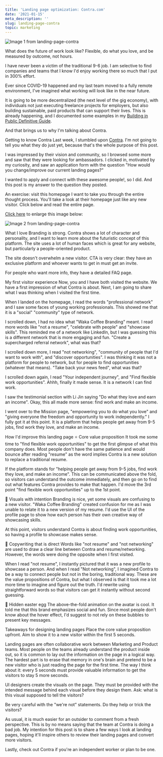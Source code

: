```yaml
---
title: 'Landing page optimization: Contra.com'
date: '2021-01-15'
meta_description: ''
slug: landing-page-contra
topic: marketing
---
```

<img src="/images/blog/landing-page-contra-1.png" alt="Image 1 from landing-page-contra" class="cover-image" />


What does the future of work look like? Flexible, do what you love, and be measured by outcome, not hours.

I have never been a victim of the traditional 9-6 job. I am selective to find companies and teams that I know I'd enjoy working there so much that I put in 300% effort.

Ever since COVID-19 happened and my last team moved to a fully remote environment, I've imagined what working will look like in the near future.

It is going to be more decentralized (the next level of the gig economy), with individuals not just executing freelance projects for employers, but also building sustainable, paid products that can support their lives. This is already happening, and I documented some examples in my <a href="https://publiclab.co/building-in-public">Building in Public Definitive Guide</a>.

And that brings us to why I'm talking about Contra.

Getting to know Contra
Last week, I stumbled upon <a href="https://contra.com/">Contra</a>. I'm not going to tell you what they do just yet, because that's the whole purpose of this post.

I was impressed by their vision and community, so I browsed some more and saw that they were looking for ambassadors. I clicked in, motivated by my curiosity, and saw an application form with the question "How would you change/improve our current landing pages?"

I wanted to apply and connect with these awesome people!, so I did. And this post is my answer to the question they posted.

An exercise: visit this homepage
I want to take you through the entire thought process. You'll take a look at their homepage just like any new visitor. Click below and read the entire page.

<a href="https://uploads-ssl.webflow.com/5fdf5c194a4d23f828ab1984/60015992ebca5f7d11d08aa2_contra-homepage.png">Click here</a> to enlarge this image below:

<img src="/images/blog/landing-page-contra-2.png" alt="Image 2 from landing-page-contra" />

What I love
Branding is strong. Contra shows a lot of character and personality, and I want to learn more about the futuristic concept of this platform. The site uses a lot of human faces which is great for any website, but particularly a people-oriented product.

The site doesn't overwhelm a new visitor. CTA is very clear: they have an exclusive platform and whoever wants to get in must get an invite.

For people who want more info, they have a detailed FAQ page.

My first visitor experience
Now, you and I have both visited the website. We have a first impression of what Contra is about. Next, I am going to share what I was thinking when I visited the first time.

When I landed on the homepage, I read the words "professional network" and I saw some faces of young working professionals. This showed me that it is a "social" "community" type of network.

I scrolled down, I had no idea what "Waka Coffee Branding" meant. I read more words like "not a resume", "celebrate with people" and "showcase skills". This reminded me of a network like LinkedIn, but I was guessing this is a different network that is more engaging and fun. "Create a supercharged referral network", what was that?

I scrolled down more, I read "not networking", "community of people that I'd want to work with", and "discover opportunities". I was thinking it was not a platform for people to network, but for people to find opportunities (whatever that means). "Take back your news feed", what was that?

I scrolled down again, I read "Your independent journey", and "Find flexible work opportunities". Ahhh, finally it made sense. It is a network I can find work.

I saw the testimonial section with Li Jin saying "Do what they love and earn an income". Okay, this all made more sense: find work and make an income.

I went over to the Mission page, "empowering you to do what you love" and "giving everyone the freedom and opportunity to work independently." I fully got it at this point. It is a platform that helps people get away from 9-5 jobs, find work they love, and make an income.

How I'd improve this landing page
⭐ Core value proposition
It took me some time to "find flexible work opportunities" to get the first glimpse of what this company does. Most people don't have the same patience and would bounce after reading "resume" as the word implies Contra is a new solution to replace a traditional resume.

If the platform stands for "helping people get away from 9-5 jobs, find work they love, and make an income". This can be communicated above the fold, so visitors can understand the outcome immediately, and then go on to find out what features Contra provides to make that happen. I'd move the 3rd point "find flexible work opportunities" up to the 1st point.

🌄 Visuals with intention
Branding is nice, yet some visuals are confusing to a new visitor. "Waka Coffee Branding" created confusion for me as I was unable to relate it to a new version of my resume. I'd use the UI of the profile page to show how each person has their own creative way of showcasing skills.

At this point, visitors understand Contra is about finding work opportunities, so having a profile to showcase makes sense.

📌 Copywriting that is direct
Words like "not resume" and "not networking" are used to draw a clear line between Contra and resume/networking. However, the words were doing the opposite when I first visited.

When I read "not resume", I instantly pictured that it was a new profile to showcase a person. And when I read "Not networking", I imagined Contra to be a way to connect people but not in the boring, traditional way. These are the value propositions of Contra, but what I observed is that it took me a lot more time to imagine and figure out the truth. I'd rewrite using straightforward words so that visitors can get it instantly without second guessing.

🍳 Hidden easter egg
The above-the-fold animation on the avatar is cool. It told me that this brand emphasizes social and fun. Since most people don't know about the hover effect, I'd suggest to not rely on these bubbles to present key messages.

Takeaways for designing landing pages
Place the core value proposition upfront. Aim to show it to a new visitor within the first 5 seconds.

Landing pages are often collaborative work between Marketing and Product teams. Most people on the teams already understand the product inside out, so it is common to lay out the information on the page in a logical way. The hardest part is to erase that memory in one's brain and pretend to be a new visitor who is just reading the page for the first time. The way I think about it: every 5 seconds must provide valuable information to get the visitors to stay 5 more seconds.

UI designers create the visuals on the page. They must be provided with the intended message behind each visual before they design them. Ask: what is this visual supposed to tell the visitors?

Be very careful with the "we're not" statements. Do they help or trick the visitors?

As usual, it is much easier for an outsider to comment from a fresh perspective. This is by no means saying that the team at Contra is doing a bad job. My intention for this post is to share a few ways I look at landing pages, hoping it'll inspire others to review their landing pages and convert more visitors.

Lastly, check out Contra if you're an independent worker or plan to be one.
